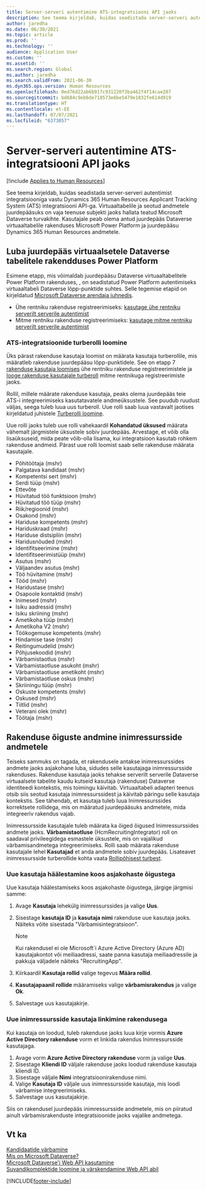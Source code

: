```yaml
---
title: Server-serveri autentimine ATS-integratsiooni API jaoks
description: See teema kirjeldab, kuidas seadistada server-serveri autentimist integratsioonide jaoks Dynamics 365 Human Resources Applicant Tracking System (ATS) integratsiooni API-ga.
author: jaredha
ms.date: 06/30/2021
ms.topic: article
ms.prod: ''
ms.technology: ''
audience: Application User
ms.custom: ''
ms.assetid: ''
ms.search.region: Global
ms.author: jaredha
ms.search.validFrom: 2021-06-30
ms.dyn365.ops.version: Human Resources
ms.openlocfilehash: 0ed76d22ab6b917c931220f3ba462f4f14cae207
ms.sourcegitcommit: bd684c9eb6de718573e6be5479e1832fe614d919
ms.translationtype: HT
ms.contentlocale: et-EE
ms.lasthandoff: 07/07/2021
ms.locfileid: "6373057"
---
```

# <a name="server-to-server-authentication-for-the-ats-integration-api"></a>Server-serveri autentimine ATS-integratsiooni API jaoks

[!include [Applies to Human Resources](../includes/applies-to-hr.md)]

See teema kirjeldab, kuidas seadistada server-serveri autentimist integratsiooniga vastu Dynamics 365 Human Resources Applicant Tracking System (ATS) integratsiooni API-ga. Virtuaaltabelile ja seotud andmetele juurdepääsuks on vaja teenuse subjekti jaoks hallata teatud Microsoft Dataverse turvakihte. Kasutajale peab olema antud juurdepääs Dataverse virtuaaltabelile rakenduses Microsoft Power Platform ja juurdepääsu Dynamics 365 Human Resources andmetele.

## <a name="enable-access-to-dataverse-virtual-tables-in-power-platform"></a>Luba juurdepääs virtuaalsetele Dataverse tabelitele rakendduses Power Platform

Esimene etapp, mis võimaldab juurdepääsu Dataverse virtuaaltabelitele Power Platform rakenduses, , on seadistatud Power Platform autentimiseks virtuaaltabeli Dataverse lõpp-punktide suhtes. Selle tegemise etapid on kirjeldatud [Microsoft Dataverse arendaja juhnedis](/powerapps/developer/data-platform).

  - Ühe rentniku rakenduse registreerimiseks: [kasutage ühe rentniku serverilt serverile autentimist](/powerapps/developer/data-platform/use-single-tenant-server-server-authentication)
  - Mitme rentniku rakenduse registreerimiseks: [kasutage mitme rentniku serverilt serverile autentimist](/powerapps/developer/data-platform/use-multi-tenant-server-server-authentication)

### <a name="creating-a-security-role-for-ats-integrations"></a>ATS-integratsioonide turberolli loomine

Üks pärast rakenduse kasutaja loomist on määrata kasutaja turberollile, mis määratleb rakenduse juurdepääsu lõpp-punktidele. See on etapp 7 [rakenduse kasutaja loomises](/powerapps/developer/data-platform/use-single-tenant-server-server-authentication#application-user-creation) ühe rentniku rakenduse registreerimistele ja [looge rakenduse kasutajale turberoll](/powerapps/developer/data-platform/use-multi-tenant-server-server-authentication#create-a-security-role-for-the-application-user) mitme rentnikuga registreerimiste jaoks. 

Rollil, millele määrate rakenduse kasutaja, peaks olema juurdepääs teie ATS-i integreerimiseks kasutatavatele andmeüksustele. See puudub ruudust väljas, seega tuleb luua uus turberoll. Uue rolli saab luua vastavalt jaotises kirjeldatud juhistele [Turberolli loomine](/power-platform/admin/create-edit-security-role#create-a-security-role).

Uue rolli jaoks tuleb uue rolli vahekaardil **Kohandatud üksused** määrata vähemalt järgmistele üksustele sobiv juurdepääs. Arvestage, et võib olla lisaüksuseid, mida peate võib-olla lisama, kui integratsioon kasutab rohkem rakenduse andmeid. Pärast uue rolli loomist saab selle rakenduse määrata kasutajale.

  - Põhitöötaja (mshr)
  - Palgatava kandidaat (mshr)
  - Kompetentsi sert (mshr)
  - Serdi tüüp (mshr)
  - Ettevõte
  - Hüvitatud töö funktsioon (mshr)
  - Hüvitatud töö tüüp (mshr)
  - Riik/regioonid (mshr)
  - Osakond (mshr)
  - Hariduse kompetents (mshr)
  - Hariduskraad (mshr)
  - Hariduse distsipliin (mshr)
  - Haridusnõuded (mshr)
  - Identifitseerimine (mshr)
  - Identifitseerimistüüp (mshr)
  - Asutus (mshr)
  - Väljaandev asutus (mshr)
  - Töö hüvitamine (mshr)
  - Tööd (mshr)
  - Haridustase (mshr)
  - Osapoole kontaktid (mshr)
  - Inimesed (mshr)
  - Isiku aadressid (mshr)
  - Isiku skriining (mshr)
  - Ametikoha tüüp (mshr)
  - Ametikoha V2 (mshr)
  - Töökogemuse kompetents (mshr)
  - Hindamise tase (mshr)
  - Reitingumudelid (mshr)
  - Põhjusekoodid (mshr)
  - Värbamistaotlus (mshr)
  - Värbamistaotluse asukoht (mshr)
  - Värbamistaotluse ametikoht (mshr)
  - Värbamistaotluse oskus (mshr)
  - Skriiningu tüüp (mshr)
  - Oskuste kompetents (mshr)
  - Oskused (mshr)
  - Tiitlid (mshr)
  - Veterani olek (mshr)
  - Töötaja (mshr)

## <a name="granting-application-permissions-to-human-resources-data"></a>Rakenduse õiguste andmine inimressursside andmetele

Teiseks sammuks on tagada, et rakendusele antakse inimressurssides andmete jaoks asjakohane luba, sidudes selle kasutajaga inimressursside rakenduses. Rakenduse kasutaja jaoks tehakse serverilt serverile Dataverse virtuaalsete tabelite kaudu kutseid kasutaja (rakenduse) Dataverse identiteedi kontekstis, mis toimingu käivitab. Virtuaaltabeli adapteri teenus otsib siis seotud kasutaja inimressurssidest ja käivitab päringu selle kasutaja kontekstis. See tähendab, et kasutaja tuleb luua Inimressurssides korrektsete rollidega, mis on määratud juurdepääsuks andmetele, mida integreeriv rakendus vajab.

Inimressursside kasutajale tuleb määrata ka õiged õigused Inimressurssides andmete jaoks. **Värbamistaotluse** (HcmRecruitingIntegrator) roll on saadaval privileegidega esmastele üksustele, mis on vajalikud värbamisandmetega integreerimiseks. Rolli saab määrata rakenduse kasutajale lehel **Kasutajad** et anda andmetele sobiv juurdepääs. Lisateavet inimressursside turberollide kohta vaata [Rollipõhisest turbest](/fin-ops-core/dev-itpro/sysadmin/role-based-security).

### <a name="set-up-the-new-user-with-appropriate-permissions"></a>Uue kasutaja häälestamine koos asjakohaste õigustega

Uue kasutaja häälestamiseks koos asjakohaste õigustega, järgige järgmisi samme:

  1. Avage **Kasutaja** lehekülg inimressurssides ja valige **Uus**.
  2. Sisestage **kasutaja ID** ja **kasutaja nimi** rakenduse uue kasutaja jaoks. Näiteks võite sisestada "Värbamisintegratsioon".

      > [!NOTE]
      > Kui rakendusel ei ole Microsoft`i Azure Active Directory (Azure AD) kasutajakontot või meiliaadressi, saate panna kasutaja meiliaadressile ja pakkuja väljadele näiteks "RecruitingApp".

  3. Kiirkaardil **Kasutaja rollid** valige tegevus **Määra rollid**.
  4. **Kasutajapaanil rollide** määramiseks valige **värbamisrakendus** ja valige **Ok**.
  5. Salvestage uus kasutajakirje.

### <a name="link-the-new-human-resources-user-to-the-application"></a>Uue inimressursside kasutaja linkimine rakendusega

Kui kasutaja on loodud, tuleb rakenduse jaoks luua kirje vormis **Azure Active Directory rakenduse** vorm et linkida rakendus Inimressursside kasutajaga.

  1. Avage vorm **Azure Active Directory rakenduse** vorm ja valige **Uus**.
  2. Sisestage **Kliendi ID** väljale rakenduse jaoks loodud rakenduse kasutaja kliendi ID.
  3. Sisestage väljale **Nimi** integratsioonirakenduse nimi.
  4. Valige **Kasutaja ID** väljale uus inimressursside kasutaja, mis loodi värbamise integreerimiseks.
  5. Salvestage uus kasutajakirje.

Siis on rakendusel juurdepääs inimressursside andmetele, mis on piiratud ainult värbamisrakenduste integratsioonide jaoks vajalike andmetega.

## <a name="see-also"></a>Vt ka

[Kandidaatide värbamine](hr-personnel-recruit.md)<br>
[Mis on Microsoft Dataverse?](/powerapps/maker/data-platform/data-platform-intro)<br>
[Microsoft Dataverse'i Web API kasutamine](/powerapps/developer/data-platform/webapi/overview)<br>
[Suvandikomplektide loomine ja värskendamine Web API abil](/powerapps/developer/data-platform/webapi/create-update-optionsets)<br>

[!INCLUDE[footer-include](../includes/footer-banner.md)]
